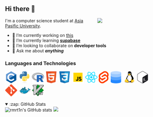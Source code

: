 ## Hi there 👋
<img align="right" width="200px" src="https://i.imgur.com/p0znjQv.gif">  

I'm a computer science student at [Asia Pasific University](https://wwww.apu.edu.my).
- 🔭 I’m currently working on [this](https://github.com/rmrt1n/auiss-nodejs-prototype)
- 🌱 I’m currently learning **[supabase](https://supabase.com)**
- 👯 I’m looking to collaborate on **developer tools**
- 💬 Ask me about ***anything***

### Languages and Technologies
<p>
  <img alt="c" height="40" src="icons/c.svg">
  <img alt="python" height="40" src="icons/python.svg">
  <img alt="r" height="40" src="icons/r.svg">
  <img alt="html" height="40" src="icons/html.svg">
  <img alt="css" height="40" src="icons/css.svg">
  <img alt="js" height="40" src="icons/js.svg">
  <img alt="react" height="40" src="icons/react.svg">
  <img alt="svelte" height="40" src="icons/svelte.svg">
  <img alt="database" height="40" src="icons/database.svg">
  <img alt="linux" height="40" src="icons/linux.svg">
  <img alt="bash" height="40" src="icons/bash.svg">
  <img alt="git" height="40" src="icons/git.svg">
  <img alt="docker" height="40" src="icons/docker.svg">
  <img alt="vim" height="40" src="icons/vim.svg">
</p>
<details open>
  <summary>:zap: GitHub Stats</summary>
  <img alt="rmrt1n's GitHub stats" src="https://github-readme-stats.vercel.app/api?username=rmrt1n&show_icons=true&disable_animations=true">
  <img src="https://github-readme-stats.vercel.app/api/top-langs/?username=rmrt1n&layout=compact&hide=html&langs_count=10">
</details>

<!--
**rmrt1n/rmrt1n** is a ✨ _special_ ✨ repository because its `README.md` (this file) appears on your GitHub profile.

Here are some ideas to get you started:

- 🔭 I’m currently working on ...
- 🌱 I’m currently learning ...
- 👯 I’m looking to collaborate on ...
- 🤔 I’m looking for help with ...
- 💬 Ask me about ...
- 📫 How to reach me: ...
- 😄 Pronouns: ...
- ⚡ Fun fact: ...
-->
